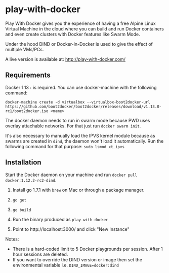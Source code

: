 # play-with-docker

Play With Docker gives you the experience of having a free Alpine Linux Virtual Machine in the cloud
where you can build and run Docker containers and even create clusters with Docker features like Swarm Mode.

Under the hood DIND or Docker-in-Docker is used to give the effect of multiple VMs/PCs.

A live version is available at: http://play-with-docker.com/

## Requirements

Docker 1.13+ is required. You can use docker-machine with the following command:

```
docker-machine create -d virtualbox --virtualbox-boot2docker-url https://github.com/boot2docker/boot2docker/releases/download/v1.13.0-rc1/boot2docker.iso <name>
```

The docker daemon needs to run in swarm mode because PWD uses overlay attachable networks. For that
just run `docker swarm init`.

It's also necessary to manually load the IPVS kernel module because as swarms are created in `dind`, 
the daemon won't load it automatically. Run the following command for that purpose: `sudo lsmod xt_ipvs`


## Installation

Start the Docker daemon on your machine and run `docker pull docker:1.12.2-rc2-dind`. 

1) Install go 1.7.1 with `brew` on Mac or through a package manager.

2) `go get`

3) `go build`

4) Run the binary produced as `play-with-docker`

5) Point to http://localhost:3000/ and click "New Instance"

Notes:

* There is a hard-coded limit to 5 Docker playgrounds per session. After 1 hour sessions are deleted.
* If you want to override the DIND version or image then set the environmental variable i.e.
  `DIND_IMAGE=docker:dind`

